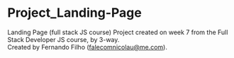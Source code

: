 # Project_Landing-Page
Landing Page (full stack JS course)
Project created on week 7 from the Full Stack Developer JS course, by 3-way.
<br> 
Created by Fernando Filho (falecomnicolau@me.com).
